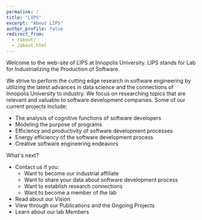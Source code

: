 ```yaml
---
permalink: /
title: "LIPS"
excerpt: "About LIPS"
author_profile: false
redirect_from: 
  - /about/
  - /about.html
---
```


Welcome to the web-site of LIPS at Innopolis University. LIPS stands for Lab for Industrializing the Production of Software. 

We strive to perform the cutting edge research in software engineering by utilizing the latest advances in data science and the connections of Innopolis University to industry. We focus on researching topics that are relevant and valuable to software development companies. 
Some of our current projects include:
- The analysis of cognitive functions of software developers
- Modeling the purpose of programs
- Efficiency and productivity of software development processes
- Energy efficiency of the software development process
- Creative software engineering endeavors

What's next?
- Contact us if you:
  - Want to become our industrial affiliate
  - Want to share your data about software development process
  - Want to establish research connections
  - Want to become a member of the lab
- Read about our Vision
- View through our Publications and the Ongoing Projects 
- Learn about our lab Members